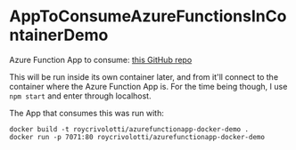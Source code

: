 # AppToConsumeAzureFunctionsInContainerDemo

Azure Function App to consume: [this GitHub repo](https://github.com/RoyCrivolotti/ServerlessAppWithDocker)

This will be run inside its own container later, and from it'll connect to the container where the Azure Function App is. For the time being though, I use `npm start` and enter through localhost.


The App that consumes this was run with:
```
docker build -t roycrivolotti/azurefunctionapp-docker-demo .
docker run -p 7071:80 roycrivolotti/azurefunctionapp-docker-demo
```
